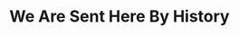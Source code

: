 ---
artist: 'Shabaka and the Ancestors'
title: 'We Are Sent Here By History'
apple_link: 'https://music.apple.com/us/album/we-are-sent-here-by-history/1495393739'
link: 'https://www.dropbox.com/s/5xqmiyu27psoxfo/Shabaka.zip?dl=1'
content: ""
new_image: ../assets/FFWD/Shabaka.jpg
published_date: '2020-03-28T22:53:18.000Z'
---